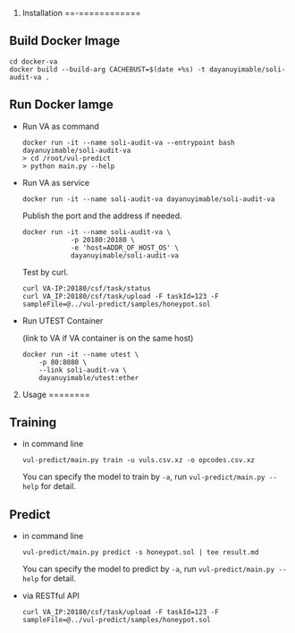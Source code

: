 
1. Installation
==-============

Build Docker Image
------------------

```
cd docker-va
docker build --build-arg CACHEBUST=$(date +%s) -t dayanuyimable/soli-audit-va .
```

Run Docker Iamge
----------------

 - Run VA as command

    ```
    docker run -it --name soli-audit-va --entrypoint bash dayanuyimable/soli-audit-va
    > cd /root/vul-predict
    > python main.py --help
    ```

 - Run VA as service

    ```
    docker run -it --name soli-audit-va dayanuyimable/soli-audit-va
    ```

    Publish the port and the address if needed.

    ```
    docker run -it --name soli-audit-va \
                -p 20180:20180 \
                -e 'host=ADDR_OF_HOST_OS' \
                dayanuyimable/soli-audit-va
    ```

    Test by curl.
    ```
    curl VA-IP:20180/csf/task/status 
    curl VA_IP:20180/csf/task/upload -F taskId=123 -F sampleFile=@../vul-predict/samples/honeypot.sol
    ```

- Run UTEST Container

    (link to VA if VA container is on the same host)

    ```
    docker run -it --name utest \
        -p 80:8080 \
        --link soli-audit-va \
        dayanuyimable/utest:ether
    ```

2. Usage
========

Training
--------

 - in command line

    ```
    vul-predict/main.py train -u vuls.csv.xz -o opcodes.csv.xz
    ```
    You can specify the model to train by `-a`, run `vul-predict/main.py --help` for detail.

Predict
-------

 - in command line
    ```
    vul-predict/main.py predict -s honeypot.sol | tee result.md
    ```
    You can specify the model to predict by `-a`, run `vul-predict/main.py --help` for detail.

 - via RESTful API

    ```
    curl VA_IP:20180/csf/task/upload -F taskId=123 -F sampleFile=@../vul-predict/samples/honeypot.sol
    ```

